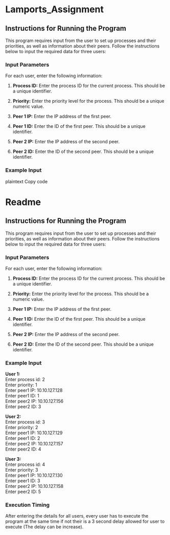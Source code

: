 # Lamports_Assignment

## Instructions for Running the Program

This program requires input from the user to set up processes and their priorities, as well as information about their peers. Follow the instructions below to input the required data for three users:

### Input Parameters

For each user, enter the following information:

1. **Process ID:** Enter the process ID for the current process. This should be a unique identifier.
   
2. **Priority:** Enter the priority level for the process. This should be a unique numeric value.
   
3. **Peer 1 IP:** Enter the IP address of the first peer.
   
4. **Peer 1 ID:** Enter the ID of the first peer. This should be a unique identifier.
   
5. **Peer 2 IP:** Enter the IP address of the second peer.
   
6. **Peer 2 ID:** Enter the ID of the second peer. This should be a unique identifier.

### Example Input


plaintext
Copy code
# Readme

## Instructions for Running the Program

This program requires input from the user to set up processes and their priorities, as well as information about their peers. Follow the instructions below to input the required data for three users:

### Input Parameters

For each user, enter the following information:

1. **Process ID:** Enter the process ID for the current process. This should be a unique identifier.
   
2. **Priority:** Enter the priority level for the process. This should be a numeric value.
   
3. **Peer 1 IP:** Enter the IP address of the first peer.
   
4. **Peer 1 ID:** Enter the ID of the first peer. This should be a unique identifier.
   
5. **Peer 2 IP:** Enter the IP address of the second peer.
   
6. **Peer 2 ID:** Enter the ID of the second peer. This should be a unique identifier.

### Example Input

**User 1:**<br>
Enter process id: 2<br>
Enter priority: 1<br>
Enter peer1 IP: 10.10.127.128<br>
Enter peer1 ID: 1<br>
Enter peer2 IP: 10.10.127.156<br>
Enter peer2 ID: 3<br>

**User 2:**<br>
Enter process id: 3<br>
Enter priority: 2<br>
Enter peer1 IP: 10.10.127.129<br>
Enter peer1 ID: 2<br>
Enter peer2 IP: 10.10.127.157<br>
Enter peer2 ID: 4<br>

**User 3:**<br>
Enter process id: 4<br>
Enter priority: 3<br>
Enter peer1 IP: 10.10.127.130<br>
Enter peer1 ID: 3<br>
Enter peer2 IP: 10.10.127.158<br>
Enter peer2 ID: 5<br>


### Execution Timing

After entering the details for all users, every user has to execute the program at the same time if not their is a 3 second delay allowed for user to execute (The delay can be increase).
